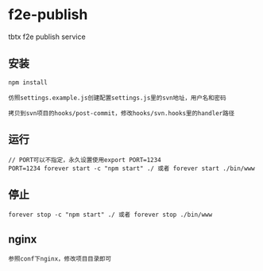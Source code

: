 f2e-publish
===========

tbtx f2e publish service

## 安装

    npm install

    仿照settings.example.js创建配置settings.js里的svn地址，用户名和密码

    拷贝到svn项目的hooks/post-commit，修改hooks/svn.hooks里的handler路径

## 运行

    // PORT可以不指定，永久设置使用export PORT=1234
    PORT=1234 forever start -c "npm start" ./ 或者 forever start ./bin/www

## 停止

    forever stop -c "npm start" ./ 或者 forever stop ./bin/www

## nginx

    参照conf下nginx，修改项目目录即可
